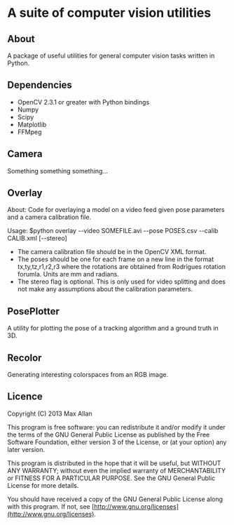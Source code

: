 A suite of computer vision utilities
====================================

About
-----

A package of useful utilities for general computer vision tasks written in Python. 

Dependencies
------------

* OpenCV 2.3.1 or greater with Python bindings
* Numpy
* Scipy
* Matplotlib
* FFMpeg

Camera
------

Something something something...

Overlay
-------

About:
Code for overlaying a model on a video feed given pose parameters and a camera 
calibration file.

Usage:
        $python overlay --video SOMEFILE.avi --pose POSES.csv --calib CALIB.xml [--stereo]

* The camera calibration file should be in the OpenCV XML format.
* The poses should be one for each frame on a new line in the format tx,ty,tz,r1,r2,r3 where the rotations are obtained from Rodrigues rotation forumla. Units are mm and radians.
* The stereo flag is optional. This is only used for video splitting and does not make any assumptions about the calibration parameters.

PosePlotter
-----------

A utility for plotting the pose of a tracking algorithm and a ground truth in 3D.

Recolor
-------

Generating interesting colorspaces from an RGB image.

Licence
-------

Copyright (C) 2013  Max Allan

This program is free software: you can redistribute it and/or modify
it under the terms of the GNU General Public License as published by
the Free Software Foundation, either version 3 of the License, or
(at your option) any later version.

This program is distributed in the hope that it will be useful,
but WITHOUT ANY WARRANTY; without even the implied warranty of
MERCHANTABILITY or FITNESS FOR A PARTICULAR PURPOSE.  See the
GNU General Public License for more details.

You should have received a copy of the GNU General Public License
along with this program.  If not, see [http://www.gnu.org/licenses](http://www.gnu.org/licenses).